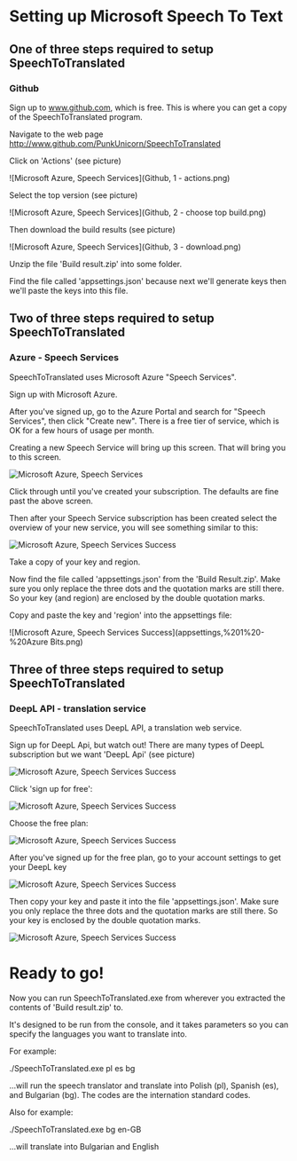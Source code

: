 # Setting up Microsoft Speech To Text

## One of three steps required to setup SpeechToTranslated

### Github

Sign up to www.github.com, which is free. This is where you can get a copy of the SpeechToTranslated program.

Navigate to the web page http://www.github.com/PunkUnicorn/SpeechToTranslated

Click on 'Actions' (see picture)

![Microsoft Azure, Speech Services](Github, 1 - actions.png)

Select the top version (see picture)

![Microsoft Azure, Speech Services](Github, 2 - choose top build.png)

Then download the build results (see picture)

![Microsoft Azure, Speech Services](Github, 3 - download.png)

Unzip the file 'Build result.zip' into some folder.

Find the file called 'appsettings.json' because next we'll generate keys then we'll paste the keys into this file.


## Two of three steps required to setup SpeechToTranslated

### Azure - Speech Services

SpeechToTranslated uses Microsoft Azure "Speech Services".

Sign up with Microsoft Azure.

After you've signed up, go to the Azure Portal and search for "Speech Services", then click "Create new". There is a free tier of service, which is OK for a few hours of usage per month.

Creating a new Speech Service will bring up this screen. That will bring you to this screen. 

![Microsoft Azure, Speech Services](Azure%20Speech%20Services.png)

Click through until you've created your subscription. The defaults are fine past the above screen.

Then after your Speech Service subscription has been created select the overview of your new service, you will see something similar to this:

![Microsoft Azure, Speech Services Success](Azure%20Speech%20Services,%20Success.png)

Take a copy of your key and region.

Now find the file called 'appsettings.json' from the 'Build Result.zip'. Make sure you only replace the three dots and the quotation marks are still there. So your key (and region) are enclosed by the double quotation marks.

Copy and paste the key and 'region' into the appsettings file:

![Microsoft Azure, Speech Services Success](appsettings,%201%20-%20Azure Bits.png)


## Three of three steps required to setup SpeechToTranslated

### DeepL API - translation service

SpeechToTranslated uses DeepL API, a translation web service.

Sign up for DeepL Api, but watch out! There are many types of DeepL subscription but we want 'DeepL Api' (see picture)

![Microsoft Azure, Speech Services Success](DeepL%20API,%201.png)

Click 'sign up for free':

![Microsoft Azure, Speech Services Success](DeepL%20API,%202%20-%20sign%20up%20for%20free.png)

Choose the free plan:

![Microsoft Azure, Speech Services Success](DeepL%20API,%203%20-%20free%20plan.png)

After you've signed up for the free plan, go to your account settings to get your DeepL key

![Microsoft Azure, Speech Services Success](DeepL%20API,%204%20-%20account.png)

Then copy your key and paste it into the file 'appsettings.json'. Make sure you only replace the three dots and the quotation marks are still there. So your key is enclosed by the double quotation marks.

![Microsoft Azure, Speech Services Success](DeepL%20API,%205%20-%20key.png)


# Ready to go!

Now you can run SpeechToTranslated.exe from wherever you extracted the contents of 'Build result.zip' to.

It's designed to be run from the console, and it takes parameters so you can specify the languages you want to translate into.

For example:

./SpeechToTranslated.exe pl es bg

...will run the speech translator and translate into Polish (pl), Spanish (es), and Bulgarian (bg). The codes are the internation standard codes.

Also for example:

./SpeechToTranslated.exe bg en-GB

...will translate into Bulgarian and English
